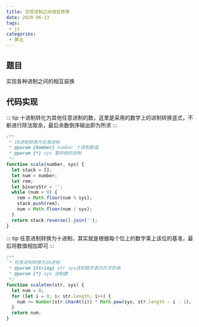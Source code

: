 ```yaml
---
title: 实现进制之间相互转换
date: 2020-06-23
tags:
 - js
categories:
 - 算法
---
```


## 题目

实现各种进制之间的相互装换

## 代码实现
::: tip
十进制转化为其他任意进制的数，这里是采用的数学上的进制转换竖式，不断进行除法取余，最后余数倒序输出即为所求
:::
```js
/**
 * 10进制转换为任意进制
 * @param {Number} number 十进制数值 
 * @param {*} sys 要转换的进制
 */
function scale(number, sys) {
  let stack = [];
  let num = number;
  let rem;
  let binaryStr = '';
  while (num > 0) {
    rem = Math.floor(num % sys);
    stack.push(rem);
    num = Math.floor(num / sys);
  }
  return stack.reverse().join('');
}
```
::: tip
任意进制转换为十进制，其实就是根据每个位上的数字乘上该位的基准，最后将数值相加即可
:::
```js
/**
 * 任意进制转换为10进制
 * @param {String} str sys进制数字表示的字符串 
 * @param {*} sys 进制数
 */
function scaleten(str, sys) {
  let num = 0;
  for (let i = 0; i< str.length; i++) {
    num += Number(str.charAt(i)) * Math.pow(sys, str.length - i - 1);
  }
  return num;
}
```